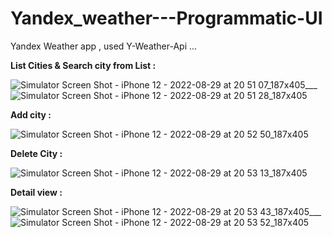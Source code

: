 # Yandex_weather---Programmatic-UI

Yandex Weather app , used Y-Weather-Api ...


__List Cities  &  Search city from List :__

![Simulator Screen Shot - iPhone 12 - 2022-08-29 at 20 51 07_187x405](https://user-images.githubusercontent.com/112332266/187243451-aecdb401-420a-4ebf-afd8-4594c3334f26.png)___![Simulator Screen Shot - iPhone 12 - 2022-08-29 at 20 51 28_187x405](https://user-images.githubusercontent.com/112332266/187243505-3f5d985e-a026-499c-89a7-9b504473e7c5.png)


__Add city :__

![Simulator Screen Shot - iPhone 12 - 2022-08-29 at 20 52 50_187x405](https://user-images.githubusercontent.com/112332266/187243728-5c5a26d0-b7bf-4b1b-aa15-5e54264d076c.png)

__Delete City :__

![Simulator Screen Shot - iPhone 12 - 2022-08-29 at 20 53 13_187x405](https://user-images.githubusercontent.com/112332266/187243765-1acc2bbc-77c3-4683-a76e-6476458f08be.png)

__Detail view :__

![Simulator Screen Shot - iPhone 12 - 2022-08-29 at 20 53 43_187x405](https://user-images.githubusercontent.com/112332266/187243823-11b27ec4-8d05-4848-8c48-0a46740073b8.png)___![Simulator Screen Shot - iPhone 12 - 2022-08-29 at 20 53 52_187x405](https://user-images.githubusercontent.com/112332266/187243851-ba2aa14f-5e89-4286-8f8d-aac849385650.png)




